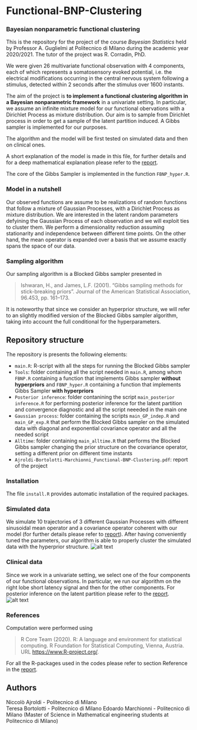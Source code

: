 # Functional-BNP-Clustering
###  Bayesian nonparametric functional clustering

This is the repository for the project of the course *Bayesian Statistics* held by Professor A. Guglielmi at Politecnico di Milano during the academic year 2020/2021.
The tutor of the project was R. Corradin, PhD.

We were given 26 multivariate functional observation with 4 components, each of which represents a somatosensory evoked potential, i.e. the electrical modifications occurring in the central nervous system following a stimulus, detected within 2 seconds after the stimulus over 1600 instants.

The aim of the project is **to implement a functional clustering algorithm in a Bayesian nonparametric framework** in a univariate setting. In particular, we assume an infinite mixture model for our functional obervations with a Dirichlet Process as mixture distribution. Our aim is to sample from Dirichlet process in order to get a sample of the latent partition induced. A Gibbs sampler is implemented for our purposes.

The algorithm and the model will be first tested on simulated data and then on clinical ones.

A short explanation of the model is made in this file, for further details and for a deep mathematical explanation please refer to the [report](link).

The core of the Gibbs Sampler is implemented in the function `FBNP_hyper.R`.

### Model in a nutshell

Our observed functions are assume to be realizations of random functions that follow a mixture of Gaussian Processes, with a Dirichlet Process as mixture distribution. We are interested in the latent random parameters defyining the Gaussian Process of each observation and we will exploit ties to cluster them. We perform a dimensionality reduction assuming stationarity and independence between different time points. On the other hand, the mean operator is expanded over a basis that we assume exactly spans the space of our data.  

### Sampling algorithm 

Our sampling algorithm is a Blocked Gibbs sampler presented in 
> Ishwaran, H., and James, L.F. (2001). “Gibbs sampling methods for stick-breaking priors”. Journal of the American Statistical Association, 96.453, pp. 161–173.

It is noteworthy that since we consider an hyperprior structure, we will refer to an slightly modified version of the Blocked Gibbs sampler algorithm, taking into account the full conditional for the hyperparameters.


## Repository structure
The repository is presents the following elements:
* `main.R`: R-script with all the steps for running the Blocked Gibbs sampler
* `Tools`: folder containing all the script needed in `main.R`, among whom `FBNP.R` containing a function that implements Gibbs sampler **without hyperpriors** and
     `FBNP_hyper.R` containing a function that implements Gibbs Sampler **with hyperpriors**
* `Posterior inference`: folder contanining the script `main_posterior inference.R` for performing posterior inference for the latent partition and convergence diagnostic and all the script neeeded in the main one
* `Gaussian process`: folder containing the scripts `main_GP_indep.R` and `main_GP_exp.R` that perform the Blocked Gibbs sampler on the simulated data with diagonal and exponential covariance operator and all the needed script
* `Alltime`: folder containing `main_alltime.R` that performs the Blocked Gibbs sampler changing the prior structure on the covariance operator, setting a different prior on different time instants
* `Ajroldi-Bortolotti-Marchionni_Functional-BNP-Clustering.pdf`: report of the project

### Installation

The file `install.R` provides automatic installation of the required packages.

### Simulated data
We simulate 10 trajectories of 3 different Gaussian Processes with different sinusoidal mean operator and a covariance operator coherent with our model (for further details please refer to [report](link)).
After having conveniently tuned the parameters, our algorithm is able to properly cluster the simulated data with the hyperprior structure.
![alt text](https://github.com/Niccolo-Ajroldi/Functional-BNP-clustering/blob/main/pics/GP_ind.png)




### Clinical data
Since we work in a univariate setting, we select one of the four components of our functional observations. In particular, we run our algorithm on the right lobe short latency signal and then for the other components.
For posterior inference on the latent partition please refer to the  [report](link).
![alt text](https://github.com/Niccolo-Ajroldi/Functional-BNP-clustering/blob/main/pics/Data_cutted.png)


### References
Computation were performed using 
>  R Core Team (2020). R: A language and environment for statistical computing. R Foundation for Statistical Computing, Vienna, Austria. URL https://www.R-project.org/.

For all the R-packages used in the codes please refer to section Reference in the [report](link).



## Authors

Niccolò Ajroldi - Politecnico di Milano  
Teresa Bortolotti - Politecnico di Milano 
Edoardo Marchionni - Politecnico di Milano
(Master of Science in Mathematical engineering students at Politecnico di Milano)

